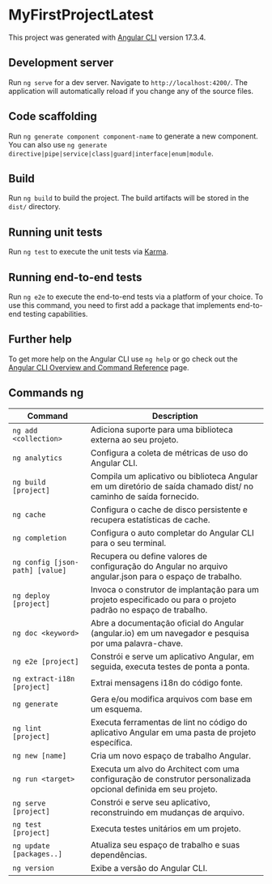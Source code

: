 # MyFirstProjectLatest

This project was generated with [Angular CLI](https://github.com/angular/angular-cli) version 17.3.4.

## Development server

Run `ng serve` for a dev server. Navigate to `http://localhost:4200/`. The application will automatically reload if you change any of the source files.

## Code scaffolding

Run `ng generate component component-name` to generate a new component. You can also use `ng generate directive|pipe|service|class|guard|interface|enum|module`.

## Build

Run `ng build` to build the project. The build artifacts will be stored in the `dist/` directory.

## Running unit tests

Run `ng test` to execute the unit tests via [Karma](https://karma-runner.github.io).

## Running end-to-end tests

Run `ng e2e` to execute the end-to-end tests via a platform of your choice. To use this command, you need to first add a package that implements end-to-end testing capabilities.

## Further help

To get more help on the Angular CLI use `ng help` or go check out the [Angular CLI Overview and Command Reference](https://angular.io/cli) page.

## Commands ng

| Command | Description |
| --- | --- |
| `ng add <collection>` | Adiciona suporte para uma biblioteca externa ao seu projeto. |
| `ng analytics` | Configura a coleta de métricas de uso do Angular CLI. |
| `ng build [project]` | Compila um aplicativo ou biblioteca Angular em um diretório de saída chamado dist/ no caminho de saída fornecido. |
| `ng cache` | Configura o cache de disco persistente e recupera estatísticas de cache. |
| `ng completion` | Configura o auto completar do Angular CLI para o seu terminal. |
| `ng config [json-path] [value]` | Recupera ou define valores de configuração do Angular no arquivo angular.json para o espaço de trabalho. |
| `ng deploy [project]` | Invoca o construtor de implantação para um projeto especificado ou para o projeto padrão no espaço de trabalho. |
| `ng doc <keyword>` | Abre a documentação oficial do Angular (angular.io) em um navegador e pesquisa por uma palavra-chave. |
| `ng e2e [project]` | Constrói e serve um aplicativo Angular, em seguida, executa testes de ponta a ponta. |
| `ng extract-i18n [project]` | Extrai mensagens i18n do código fonte. |
| `ng generate` | Gera e/ou modifica arquivos com base em um esquema. |
| `ng lint [project]` | Executa ferramentas de lint no código do aplicativo Angular em uma pasta de projeto específica. |
| `ng new [name]` | Cria um novo espaço de trabalho Angular. |
| `ng run <target>` | Executa um alvo do Architect com uma configuração de construtor personalizada opcional definida em seu projeto. |
| `ng serve [project]` | Constrói e serve seu aplicativo, reconstruindo em mudanças de arquivo. |
| `ng test [project]` | Executa testes unitários em um projeto. |
| `ng update [packages..]` | Atualiza seu espaço de trabalho e suas dependências. |
| `ng version` | Exibe a versão do Angular CLI. |
